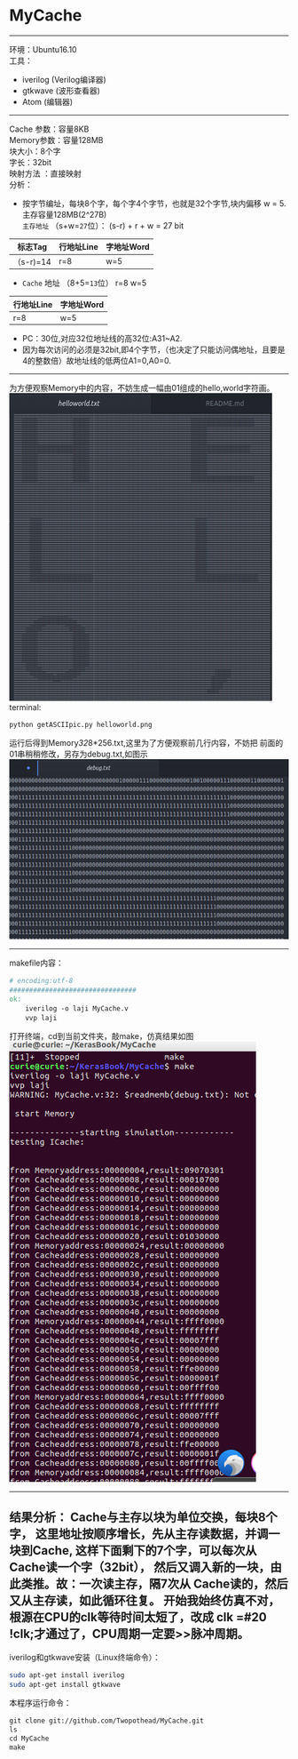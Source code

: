 # MyCache

----------------------------------------
环境：Ubuntu16.10  
工具：

- iverilog (Verilog编译器)
- gtkwave (波形查看器)
- Atom (编辑器)  
---------------------------------------
Cache 参数：容量8KB   
Memory参数：容量128MB  
块大小：8个字  
字长：32bit  
映射方法 ：直接映射  
分析：  
- 按字节编址，每块8个字，每个字4个字节，也就是32个字节,块内偏移 w = 5.
主存容量128MB(2^27B)  
`主存地址` （s+w=`27`位）： (s-r) + r + w = 27 bit

标志Tag    | 行地址Line  | 字地址Word
------    |------------|----------
（s-r)=14 | r=8        | w=5
- `Cache` 地址  （8+5=`13`位） r=8 w=5

行地址Line  | 字地址Word
------------|----------
r=8        | w=5
- PC：30位,对应32位地址线的高32位:A31~A2.
- 因为每次访问的必须是32bit,即4个字节，（也决定了只能访问偶地址，且要是4的整数倍）故地址线的低两位A1=0,A0=0.

---------------------------------------

为方便观察Memory中的内容，不妨生成一幅由01组成的hello,world字符画。
![](assets/README-1ffea.png)
terminal:
``` sh
python getASCIIpic.py helloworld.png
```
运行后得到Memory*32*8*256.txt,这里为了方便观察前几行内容，不妨把
前面的01串稍稍修改，另存为debug.txt,如图示
![](assets/README-a7f91.png)

---------------------------------------

makefile内容：
```makefile
# encoding:utf-8
################################
ok:
	iverilog -o laji MyCache.v
	vvp laji
```
打开终端，cd到当前文件夹，敲make，仿真结果如图
![](assets/README-93193.png)

----------------------------------------
结果分析： Cache与主存以块为单位交换，每块8个字，
这里地址按顺序增长，先从主存读数据，并调一块到Cache,
这样下面剩下的7个字，可以每次从Cache读一个字（32bit），
然后又调入新的一块，由此类推。故：一次读主存，隔7次从
Cache读的，然后又从主存读，如此循环往复。
开始我始终仿真不对，根源在CPU的clk等待时间太短了，改成
clk =#20 !clk;才通过了，CPU周期一定要>>脉冲周期。
---------------------------------------
iverilog和gtkwave安装（Linux终端命令）：
```sh
sudo apt-get install iverilog
sudo apt-get install gtkwave
```
本程序运行命令：
```
git clone git://github.com/Twopothead/MyCache.git
ls
cd MyCache
make
```
